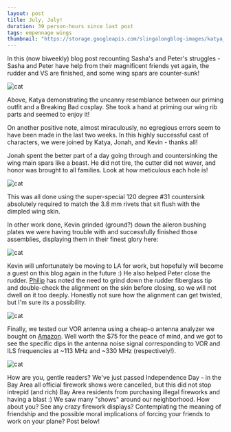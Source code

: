 ```yaml
---
layout: post
title: July, July!
duration: 39 person-hours since last post
tags: empennage wings
thumbnail: "https://storage.googleapis.com/slingalongblog-images/katya_barrel_square_thumb.jpg"
---
```

In this (now biweekly) blog post recounting Sasha's and Peter's struggles - Sasha and Peter have help from their magnificent friends yet again, the rudder and VS are finished, and some wing spars are counter-sunk!

![cat](https://storage.googleapis.com/slingalongblog-images/20200703_154413.jpg)

Above, Katya demonstrating the uncanny resemblance between our priming outfit and a Breaking Bad cosplay. She took a hand at priming our wing rib parts and seemed to enjoy it! 

On another positive note, almost miraculously, no egregious errors seem to have been made in the last two weeks. In this highly successful cast of characters, we were joined by Katya, Jonah, and Kevin - thanks all!

Jonah spent the better part of a day going through and countersinking the wing main spars like a beast. He did not tire, the cutter did not waver, and honor was brought to all families. Look at how meticulous each hole is!


![cat](https://storage.googleapis.com/slingalongblog-images/20200703_144147.jpg)

This was all done using the super-special 120 degree #31 countersink absolutely required to match the 3.8 mm rivets that sit flush with the dimpled wing skin. 

In other work done, Kevin grinded (ground?) down the aileron bushing plates we were having trouble with and successfully finished those assemblies, displaying them in their finest glory here:

![cat](https://storage.googleapis.com/slingalongblog-images/20200701_194549.jpg)

Kevin will unfortunately be moving to LA for work, but hopefully will become a guest on this blog again in the future :) He also helped Peter close the rudder. [Philip](https://slingtsi.rueker.com/2019/04/05/rudder-tip-fitting-riveting-the-skin/) has noted the need to grind down the rudder fiberglass tip and double-check the alignment on the skin before closing, so we will not dwell on it too deeply. Honestly not sure how the alignment can get twisted, but I'm sure its a possibility.

![cat](https://storage.googleapis.com/slingalongblog-images/20200628_162555.jpg)

Finally, we tested our VOR antenna using a cheap-o antenna analyzer we bought on [Amazon](https://smile.amazon.com/gp/product/B07Z5VY7B6/ref=ppx_yo_dt_b_asin_title_o05_s00?ie=UTF8&psc=1). Well worth the $75 for the peace of mind, and we got to see the specific dips in the antenna noise signal corresponding to VOR and ILS frequencies at ~113 MHz and ~330 MHz (respectively!). 

![cat](https://storage.googleapis.com/slingalongblog-images/20200628_141758_LI.jpg)

How are you, gentle readers? We've just passed Independence Day - in the Bay Area all official firework shows were cancelled, but this did not stop intrepid (and rich) Bay Area residents from purchasing illegal fireworks and having a blast :) We saw many "shows" around our neighborhood. How about you? See any crazy firework displays? Contemplating the meaning of friendship and the possible moral implications of forcing your friends to work on your plane? Post below!